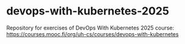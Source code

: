 # devops-with-kubernetes-2025
Repository for exercises of DevOps With Kubernetes 2025 course: https://courses.mooc.fi/org/uh-cs/courses/devops-with-kubernetes
